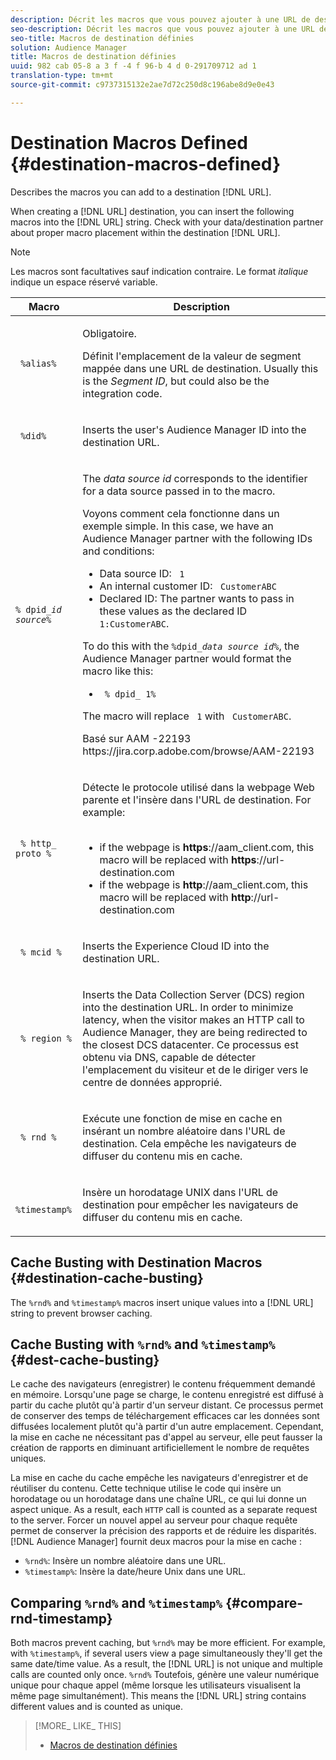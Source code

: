 ```yaml
---
description: Décrit les macros que vous pouvez ajouter à une URL de destination.
seo-description: Décrit les macros que vous pouvez ajouter à une URL de destination.
seo-title: Macros de destination définies
solution: Audience Manager
title: Macros de destination définies
uuid: 982 cab 05-8 a 3 f -4 f 96-b 4 d 0-291709712 ad 1
translation-type: tm+mt
source-git-commit: c9737315132e2ae7d72c250d8c196abe8d9e0e43

---
```



# Destination Macros Defined {#destination-macros-defined}

Describes the macros you can add to a destination [!DNL URL].

<!-- destination-macros.xml -->

When creating a [!DNL URL] destination, you can insert the following macros into the [!DNL URL] string. Check with your data/destination partner about proper macro placement within the destination [!DNL URL].

>[!NOTE]
>
>Les macros sont facultatives sauf indication contraire. Le format *italique* indique un espace réservé variable.

<table id="table_2C532EFB9DAE41B08714753EBD7DFB05"> 
 <thead> 
  <tr> 
   <th colname="col1" class="entry"> Macro </th> 
   <th colname="col2" class="entry"> Description </th> 
  </tr> 
 </thead>
 <tbody> 
  <tr> 
   <td colname="col1"> <p> <code> %alias%</code> </p> </td> 
   <td colname="col2"> <p>Obligatoire. </p> <p>Définit l'emplacement de la valeur de segment mappée dans une URL de destination. Usually this is the <i>Segment ID</i>, but could also be the integration code. </p> </td> 
  </tr> 
  <tr> 
   <td colname="col1"> <p> <code> %did%</code> </p> </td> 
   <td colname="col2"> <p>Inserts the user's <span class="keyword"> Audience Manager</span> ID into the destination URL. </p> </td> 
  </tr> 
  <tr> 
   <td colname="col1"> <p> <code>% dpid_<i>id source</i>%</code> </p> </td> 
   <td colname="col2"> <p>The <i>data source id</i> corresponds to the identifier for a data source passed in to the macro. </p> <p>Voyons comment cela fonctionne dans un exemple simple. In this case, we have an <span class="keyword"> Audience Manager</span> partner with the following IDs and conditions: </p> 
    <ul id="ul_697508B437EB4090B121AFA5D519AFBE"> 
     <li id="li_32D9F72A7D1543A892DC7E1529E98A96">Data source ID: <code> 1</code> </li> 
     <li id="li_099F5B63D2244B5AADA9B26CB6152E6B">An internal customer ID: <code> CustomerABC</code> </li> 
     <li id="li_0D9FE501C16444DDB388C8E934E5A8C6">Declared ID: The partner wants to pass in these values as the declared ID <code> 1:CustomerABC</code>. </li> 
    </ul> <p>To do this with the <code>%dpid_<i>data source id</i>%</code>, the <span class="keyword"> Audience Manager</span> partner would format the macro like this: </p> 
    <ul class="simplelist"> 
     <li> <code> % dpid_ 1%</code> </li> 
    </ul> <p>The macro will replace <code> 1</code> with <code> CustomerABC</code>. </p> <p> 
     <draft-comment>
       Basé sur AAM -22193 https://jira.corp.adobe.com/browse/AAM-22193 
     </draft-comment> </p> </td> 
  </tr> 
  <tr> 
   <td colname="col1"> <p><code> % http_ proto %</code> </p> </td> 
   <td colname="col2"> <p>Détecte le protocole utilisé dans la webpage Web parente et l'insère dans l'URL de destination. For example: 
     <br> 
     <ul id="ul_026F56EC46E94D9EB1153557C0F65325"> 
      <li id="li_B41EF140CC274CB68FE7213DD8B908C0">if the webpage is <b>https</b>://aam_client.com, this macro will be replaced with <b>https</b>://url-destination.com </li> 
      <li id="li_BDCD6EA69B004A92BA6981952341BD77">if the webpage is <b>http</b>://aam_client.com, this macro will be replaced with <b>http</b>://url-destination.com </li> 
     </ul> </p> </td> 
  </tr> 
  <tr> 
   <td colname="col1"> <p><code> % mcid %</code> </p> </td> 
   <td colname="col2"> <p>Inserts the <span class="keyword"> Experience Cloud</span> ID into the destination URL. </p> </td> 
  </tr> 
  <tr> 
   <td colname="col1"> <p><code> % region %</code> </p> </td> 
   <td colname="col2"> <p>Inserts the <span class="wintitle"> Data Collection Server (DCS)</span> region into the destination URL. In order to minimize latency, when the visitor makes an HTTP call to <span class="keyword"> Audience Manager</span>, they are being redirected to the closest <span class="wintitle"> DCS</span> datacenter. Ce processus est obtenu via DNS, capable de détecter l'emplacement du visiteur et de le diriger vers le centre de données approprié. </p> </td> 
  </tr> 
  <tr> 
   <td colname="col1"> <p> <code> % rnd %</code> </p> </td> 
   <td colname="col2"> <p>Exécute une fonction de mise en cache en insérant un nombre aléatoire dans l'URL de destination. Cela empêche les navigateurs de diffuser du contenu mis en cache. </p> </td> 
  </tr> 
  <tr> 
   <td colname="col1"> <p> <code> %timestamp%</code> </p> </td> 
   <td colname="col2"> <p>Insère un horodatage UNIX dans l'URL de destination pour empêcher les navigateurs de diffuser du contenu mis en cache. </p> </td> 
  </tr> 
 </tbody> 
</table>

## Cache Busting with Destination Macros {#destination-cache-busting}

The `%rnd%` and `%timestamp%` macros insert unique values into a [!DNL URL] string to prevent browser caching.

## Cache Busting with `%rnd%` and `%timestamp%` {#dest-cache-busting}

<!-- c_dest_cache_busting.xml -->

Le cache des navigateurs (enregistrer) le contenu fréquemment demandé en mémoire. Lorsqu'une page se charge, le contenu enregistré est diffusé à partir du cache plutôt qu'à partir d'un serveur distant. Ce processus permet de conserver des temps de téléchargement efficaces car les données sont diffusées localement plutôt qu'à partir d'un autre emplacement. Cependant, la mise en cache ne nécessitant pas d'appel au serveur, elle peut fausser la création de rapports en diminuant artificiellement le nombre de requêtes uniques.

La mise en cache du cache empêche les navigateurs d'enregistrer et de réutiliser du contenu. Cette technique utilise le code qui insère un horodatage ou un horodatage dans une chaîne URL, ce qui lui donne un aspect unique. As a result, each `HTTP` call is counted as a separate request to the server. Forcer un nouvel appel au serveur pour chaque requête permet de conserver la précision des rapports et de réduire les disparités. [!DNL Audience Manager] fournit deux macros pour la mise en cache :

* `%rnd%`: Insère un nombre aléatoire dans une URL.
* `%timestamp%`: Insère la date/heure Unix dans une URL.

## Comparing `%rnd%` and `%timestamp%` {#compare-rnd-timestamp}

Both macros prevent caching, but `%rnd%` may be more efficient. For example, with `%timestamp%`, if several users view a page simultaneously they'll get the same date/time value. As a result, the [!DNL URL] is not unique and multiple calls are counted only once. `%rnd%` Toutefois, génère une valeur numérique unique pour chaque appel (même lorsque les utilisateurs visualisent la même page simultanément). This means the [!DNL URL] string contains different values and is counted as unique.

>[!MORE_ LIKE_ THIS]
>
>* [Macros de destination définies](../../features/destinations/destination-macros.md#destination-macros-defined)